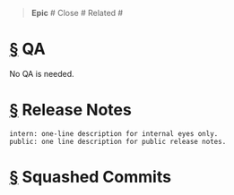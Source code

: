 <!-- Specify linked issues and REMOVE THE UNUSED LINES -->

> **Epic** #
> Close #
> Related #

<!--

Describe your PR for reviewers.
Don't forget to set correct labels (User Facing / Beta / Feature Flag)
If there is UI change please add a screen capture.
-->

<!-- UNCOMMENT THIS SECTION IF NEEDED
<a name="iroh-services-clients">[§](#iroh-services-clients)</a> IROH Services Clients
=====================================================================================

Put all informations that need to be communicated to IROH Services Clients.
Typically IROH-UI, ATS Integration, Orbital, etc...
 -->

<a name="qa">[§](#qa)</a> QA
============================

<!--
Describe the steps to test your PR.

1.
2.
3.

Or if no QA is needed keep it as is.
 -->
No QA is needed.

<!-- UNCOMMENT THIS SECTION IF NEEDED
<a name="ops">[§](#ops)</a> Ops
===============================

  Specify Ops related issues and documentation
- Config change needed: threatgrid/tenzin#
- Migration needed: threatgrid/tenzin#
- How to enable/disable that feature: (ex remove service from `bootstrap.cfg`, add scope to org)
-->

<!-- UNCOMMENT THIS SECTION IF NEEDED
<a name="documentation">[§](#documentation)</a> Documentation
=============================================================

  Public Facing documentation section;
- Public documentation updated needed: threatgrid/iroh-ui#
  See internal [doc file](./services/iroh-auth/doc/public-doc.org)
 -->

<a name="release-notes">[§](#release-notes)</a> Release Notes
=============================================================

<!-- REMOVE UNUSED LINES -->

```
intern: one-line description for internal eyes only.
public: one line description for public release notes.
```

<a name="squashed-commits">[§](#squashed-commits)</a> Squashed Commits
======================================================================

